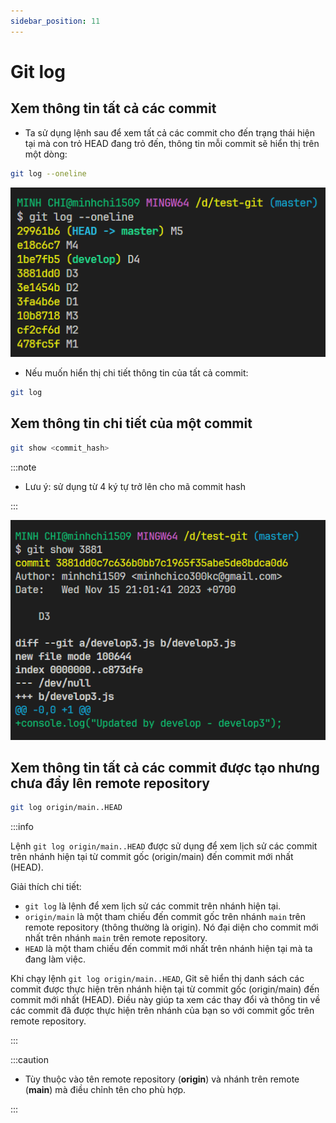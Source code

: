 ```yaml
---
sidebar_position: 11
---
```


# Git log

## Xem thông tin tất cả các commit

- Ta sử dụng lệnh sau để xem tất cả các commit cho đến trạng thái hiện tại mà con trỏ HEAD đang trỏ đến, thông tin mỗi commit sẽ hiển thị trên một dòng:

```bash
git log --oneline
```

![1700066732125](image/git-log/1700066732125.png)

- Nếu muốn hiển thị chi tiết thông tin của tất cả commit:

```bash
git log
```

## Xem thông tin chi tiết của một commit

```bash
git show <commit_hash>
```

:::note

- Lưu ý: sử dụng từ 4 ký tự trở lên cho mã commit hash

:::

![1700066780706](image/git-log/1700066780706.png)

## Xem thông tin tất cả các commit được tạo nhưng chưa đẩy lên remote repository

```bash
git log origin/main..HEAD
```

:::info

Lệnh `git log origin/main..HEAD` được sử dụng để xem lịch sử các commit trên nhánh hiện tại từ commit gốc (origin/main) đến commit mới nhất (HEAD).

Giải thích chi tiết:

- `git log` là lệnh để xem lịch sử các commit trên nhánh hiện tại.
- `origin/main` là một tham chiếu đến commit gốc trên nhánh `main` trên remote repository (thông thường là origin). Nó đại diện cho commit mới nhất trên nhánh `main` trên remote repository.
- `HEAD` là một tham chiếu đến commit mới nhất trên nhánh hiện tại mà ta đang làm việc.

Khi chạy lệnh `git log origin/main..HEAD`, Git sẽ hiển thị danh sách các commit được thực hiện trên nhánh hiện tại từ commit gốc (origin/main) đến commit mới nhất (HEAD). Điều này giúp ta xem các thay đổi và thông tin về các commit đã được thực hiện trên nhánh của bạn so với commit gốc trên remote repository.

:::

:::caution

- Tùy thuộc vào tên remote repository (**origin**) và nhánh trên remote (**main**) mà điều chỉnh tên cho phù hợp.

:::
